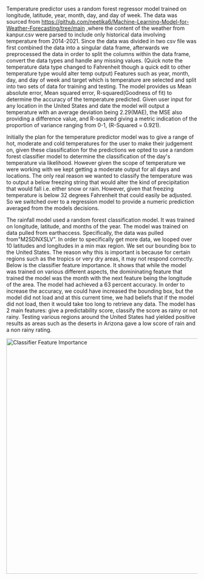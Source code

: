 Temperature predictor uses a random forest regressor model trained on longitude, latitude,
year, month, day, and day of week. The data was sourced from
https://github.com/neetika6/Machine-Learning-Model-for-Weather-Forecasting/tree/main ,where
the content of the weather from kanpur.csv were parsed to include only historical data involving
temperature from 2014-2021. Since the data was divided in two csv file was first combined the
data into a singular data frame, afterwards we preprocessed the data in order to split the
columns within the data frame, convert the data types and handle any missing values. (Quick
note the temperature data type changed to Fahrenheit though a quick edit to other temperature
type would alter temp output) Features such as year, month, day, and day of week and target
which is temperature are selected and split into two sets of data for training and testing. The
model provides us Mean absolute error, Mean squared error, R-squared(Goodness of fit) to
determine the accuracy of the temperature predicted. Given user input for any location in the
United States and date the model will output a temperature with an average deviation being
2.29(MAE), the MSE also providing a difference value, and R-squared giving a metric indication
of the proportion of variance ranging from 0-1, (R-Squared = 0.921).

Initially the plan for the temperature predictor model was to give a range of hot, moderate and
cold temperatures for the user to make their judgement on, given these classification for the
predictions we opted to use a random forest classifier model to determine the classification of
the day's temperature via likelihood. However given the scope of temperature we were working
with we kept getting a moderate output for all days and locations. The only real reason we
wanted to classify the temperature was to output a below freezing string that would alter the
kind of precipitation that would fall i.e. either snow or rain. However, given that freezing
temperature is below 32 degrees Fahrenheit that could easily be adjusted. So we switched over
to a regression model to provide a numeric prediction averaged from the models decisions.


The rainfall model used a random forest classification model. It was trained on longitude,
latitude, and months of the year. The model was trained on data pulled from earthaccess.
Specifically, the data was pulled from"M2SDNXSLV". In order to specifically get more data, we
looped over 10 latitudes and longitudes in a min max region. We set our bounding box to the
United States. The reason why this is important is because for certain regions such as the
tropics or very dry areas, it may not respond correctly. Below is the classifier feature importance.
It shows that while the model was trained on various different aspects, the domininating feature
that trained the model was the month with the next feature being the longitude of the area. The
model had achieved a 63 percent accuracy. In order to increase the accuracy, we could have
increased the bounding box, but the model did not load and at this current time, we had beliefs
that if the model did not load, then it would take too long to retrieve any data. The model has 2
main features: give a predictability score, classify the score as rainy or not rainy. Testing various
regions around the United States had yielded positive results as areas such as the deserts in
Arizona gave a low score of rain and a non rainy rating.

<img width="745" height="619" alt="Classifier Feature Importance" src="https://github.com/user-attachments/assets/e4f33452-8121-46ca-9e02-e90dae591e05" />


